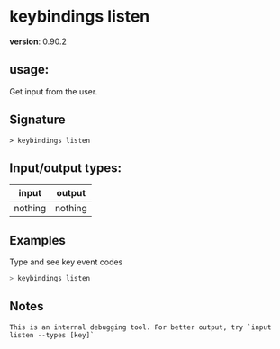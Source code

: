 # keybindings listen

**version**: 0.90.2

## **usage**:

Get input from the user.

## Signature

`> keybindings listen `

## Input/output types:

| input   | output  |
| ------- | ------- |
| nothing | nothing |

## Examples

Type and see key event codes

```bash
> keybindings listen
```

## Notes

```text
This is an internal debugging tool. For better output, try `input listen --types [key]`
```
